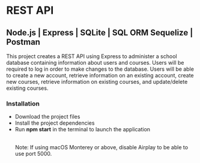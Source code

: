 # REST API
<h2>Node.js | Express | SQLite | SQL ORM Sequelize | Postman</h2> 
This project creates a REST API using Express to administer a school database containing information about users and courses. Users will be required to log in order to make changes to the database. Users will be able to create a new account, retrieve information on an existing account, create new courses, retrieve information on existing courses, and update/delete existing courses.

<h3>Installation</h3>
<ul>
    <li>Download the project files</li>
    <li>Install the project dependencies</li>
    <li>Run <strong>npm start</strong> in the terminal to launch the application</li>

<br>
<p>Note: If using macOS Monterey or above, disable Airplay to be able to use port 5000.</p>
